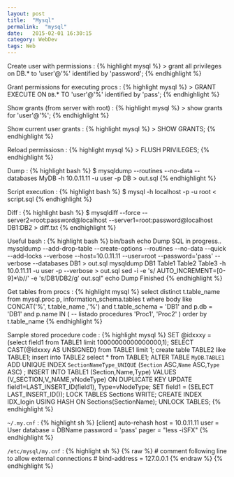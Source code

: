 ```yaml
---
layout: post
title:  "Mysql"
permalink:  "mysql"
date:   2015-02-01 16:30:15
category: WebDev
tags: Web
---
```

Create user with permissions
: {% highlight mysql %}
    > grant all privileges on DB.* to 'user'@'%' identified by 'password';
{% endhighlight %}

Grant permissions for executing procs
: {% highlight mysql %}
    > GRANT EXECUTE ON `DB`.* TO 'user'@'%' identified by 'pass';
{% endhighlight %}

Show grants (from server with root)
: {% highlight mysql %}
    > show grants for 'user'@'%';
{% endhighlight %}

Show current user grants
: {% highlight mysql %}
    > SHOW GRANTS;
{% endhighlight %}

Reload permissiosn
: {% highlight mysql %}
    > FLUSH PRIVILEGES;
{% endhighlight %}

Dump
: {% highlight bash %}
    $ mysqldump --routines --no-data --databases MyDB -h 10.0.11.11 -u user -p DB > out.sql
{% endhighlight %}

Script execution
: {% highlight bash %}
    $ mysql -h localhost -p -u root < script.sql
{% endhighlight %}

Diff
: {% highlight bash %}
    $ mysqldiff --force --server2=root:password@localhost --server1=root:password@localhost DB1:DB2 > diff.txt
{% endhighlight %}

Useful bash
: {% highlight bash %}
    bin/bash
    echo Dump SQL in progress..
    mysqldump --add-drop-table --create-options --routines --no-data --quick --add-locks --verbose --host=10.0.11.11
    --user=root --password='pass' --verbose --databases DB1 > out.sql
    mysqldump DB1 Table1 Table2 Table3 -h 10.0.11.11 -u user -p --verbose > out.sql
    sed -i -e 's/ AUTO_INCREMENT=[0-9]*\b//' -e 's/DB1/DB2/g' out.sql"
    echo Dump Finished
{% endhighlight %}

Get tables from procs
: {% highlight mysql %}
    select 
        distinct t.table_name
    from 
        mysql.proc p, 
        information_schema.tables t 
    where 
        body like CONCAT('%', t.table_name ,'%') and
        t.table_schema = 'DB1' and
        p.db = 'DB1' and
        p.name IN
    (
    -- listado procedures
    'Proc1',
    'Proc2'
    )
    order by t.table_name
{% endhighlight %}

Sample stored procedure code
: {% highlight mysql %}
    SET @idxxxy = (select field1 from TABLE1 limit 10000000000000000,1);
    SELECT CAST(@idxxxy AS UNSIGNED) from TABLE1 limit 1;
    create table TABLE2 like TABLE1;
    insert into TABLE2 select * from TABLE1;
    ALTER TABLE `MyDB`.`TABLE1` ADD UNIQUE INDEX `SectionNameType_UNIQUE` (`Section` ASC,`Name` ASC,`Type` ASC) ; 
    INSERT INTO TABLE1 (Section,Name,Type) VALUES (V_SECTION,V_NAME,vNodeType)
        ON DUPLICATE KEY UPDATE field1=LAST_INSERT_ID(field1), Type=vNodeType;
        SET field1 = (SELECT LAST_INSERT_ID());
    LOCK TABLES Sections WRITE;
    CREATE INDEX IDX_login USING HASH ON Sections(SectionName);
    UNLOCK TABLES;
{% endhighlight %}

```~/.my.cnf```
: {% highlight sh %}
    [client]
    auto-rehash
    host = 10.0.11.11
    user = User
    database = DBName
    password = 'pass'
    pager = "less -iSFX"
{% endhighlight %}

```/etc/mysql/my.cnf```
: {% highlight sh %}
{% raw %}
    # comment following line to allow external connections
    # bind-address = 127.0.0.1 
{% endraw %}
{% endhighlight %}

